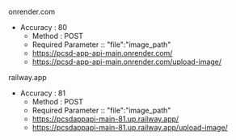 onrender.com
- Accuracy : 80
    - Method : POST
    - Required Parameter :: "file":"image_path"
    - https://pcsd-app-api-main.onrender.com/
    - https://pcsd-app-api-main.onrender.com/upload-image/


railway.app
- Accuracy : 81
    - Method : POST
    - Required Parameter :: "file":"image_path"
    - https://pcsdappapi-main-81.up.railway.app/
    - https://pcsdappapi-main-81.up.railway.app/upload-image/
